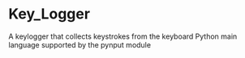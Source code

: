 # Key_Logger
A keylogger that collects keystrokes from the keyboard 
Python main language supported by the pynput module
